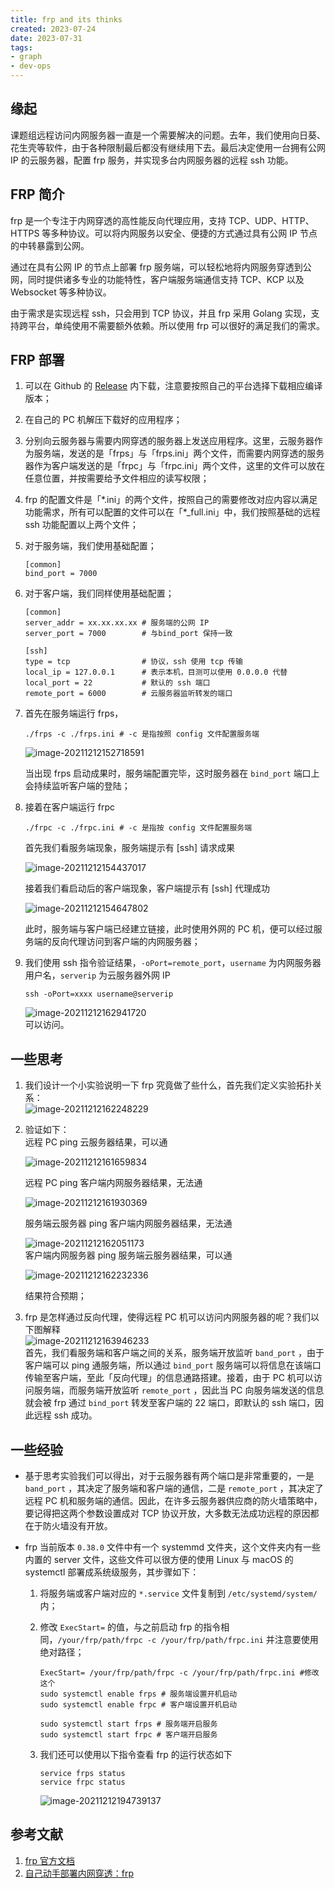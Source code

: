 ```yaml
---
title: frp and its thinks
created: 2023-07-24
date: 2023-07-31
tags:
- graph
- dev-ops
---
```

## 缘起

课题组远程访问内网服务器一直是一个需要解决的问题。去年，我们使用向日葵、花生壳等软件，由于各种限制最后都没有继续用下去。最后决定使用一台拥有公网 IP 的云服务器，配置 frp 服务，并实现多台内网服务器的远程 ssh 功能。

## FRP 简介

frp 是一个专注于内网穿透的高性能反向代理应用，支持 TCP、UDP、HTTP、HTTPS 等多种协议。可以将内网服务以安全、便捷的方式通过具有公网 IP 节点的中转暴露到公网。

通过在具有公网 IP 的节点上部署 frp 服务端，可以轻松地将内网服务穿透到公网，同时提供诸多专业的功能特性，客户端服务端通信支持 TCP、KCP 以及 Websocket 等多种协议。

由于需求是实现远程 ssh，只会用到 TCP 协议，并且 frp 采用 Golang 实现，支持跨平台，单纯使用不需要额外依赖。所以使用 frp 可以很好的满足我们的需求。

## FRP 部署

1. 可以在 Github 的 [Release](https://github.com/fatedier/frp/releases) 内下载，注意要按照自己的平台选择下载相应编译版本；
1. 在自己的 PC 机解压下载好的应用程序；
1. 分别向云服务器与需要内网穿透的服务器上发送应用程序。这里，云服务器作为服务端，发送的是「frps」与「frps.ini」两个文件，而需要内网穿透的服务器作为客户端发送的是「frpc」与「frpc.ini」两个文件，这里的文件可以放在任意位置，并按需要给予文件相应的读写权限；
1. frp 的配置文件是「\*.ini」的两个文件，按照自己的需要修改对应内容以满足功能需求，所有可以配置的文件可以在「\*_full.ini」中，我们按照基础的远程 ssh 功能配置以上两个文件；
1. 对于服务端，我们使用基础配置；

    ```shell
    [common]
    bind_port = 7000
    ```

1. 对于客户端，我们同样使用基础配置；

    ```shell
    [common]
    server_addr = xx.xx.xx.xx # 服务端的公网 IP
    server_port = 7000        # 与bind_port 保持一致
    
    [ssh]
    type = tcp                # 协议，ssh 使用 tcp 传输
    local_ip = 127.0.0.1      # 表示本机，目测可以使用 0.0.0.0 代替
    local_port = 22           # 默认的 ssh 端口
    remote_port = 6000        # 云服务器监听转发的端口
    ```

1. 首先在服务端运行 frps，

    ```shell
    ./frps -c ./frps.ini # -c 是指按照 config 文件配置服务端
    ```

    ![image-20211212152718591](https://blog-1254050354.cos.ap-nanjing.myqcloud.com/img/blog/2021-12/image-20211212152718591-0d461e.png)

    当出现 frps 启动成果时，服务端配置完毕，这时服务器在 `bind_port` 端口上会持续监听客户端的登陆；

1. 接着在客户端运行 frpc

    ```shell
    ./frpc -c ./frpc.ini # -c 是指按 config 文件配置服务端
    ```

    首先我们看服务端现象，服务端提示有 [ssh] 请求成果

    ![image-20211212154437017](https://blog-1254050354.cos.ap-nanjing.myqcloud.com/img/blog/2021-12/image-20211212154437017-8deec4.png)

    接着我们看启动后的客户端现象，客户端提示有 [ssh] 代理成功

    ![image-20211212154647802](https://blog-1254050354.cos.ap-nanjing.myqcloud.com/img/blog/2021-12/image-20211212154647802-ab4598.png)

    此时，服务端与客户端已经建立链接，此时使用外网的 PC 机，便可以经过服务端的反向代理访问到客户端的内网服务器；

1. 我们使用 ssh 指令验证结果，`-oPort=remote_port`，`username` 为内网服务器用户名，`serverip` 为云服务器外网 IP

    ```shell
    ssh -oPort=xxxx username@serverip 
    ```

    ![image-20211212162941720](https://blog-1254050354.cos.ap-nanjing.myqcloud.com/img/blog/2021-12/image-20211212162941720-e4021c.png)  
    可以访问。

## 一些思考

1. 我们设计一个小实验说明一下 frp 究竟做了些什么，首先我们定义实验拓扑关系：  
    ![image-20211212162248229](https://blog-1254050354.cos.ap-nanjing.myqcloud.com/img/blog/2021-12/image-20211212162248229-49f776.png)

1. 验证如下：  
    远程 PC ping 云服务器结果，可以通

    ![image-20211212161659834](https://blog-1254050354.cos.ap-nanjing.myqcloud.com/img/blog/2021-12/image-20211212161659834-2dc88d.png)

    远程 PC ping 客户端内网服务器结果，无法通

    ![image-20211212161930369](https://blog-1254050354.cos.ap-nanjing.myqcloud.com/img/blog/2021-12/image-20211212161930369-d095e0.png)

    服务端云服务器 ping 客户端内网服务器结果，无法通

    ![image-20211212162051173](https://blog-1254050354.cos.ap-nanjing.myqcloud.com/img/blog/2021-12/image-20211212162051173-e3e1ac.png)  
    客户端内网服务器 ping 服务端云服务器结果，可以通

    ![image-20211212162232336](https://blog-1254050354.cos.ap-nanjing.myqcloud.com/img/blog/2021-12/image-20211212162232336-042656.png)

    结果符合预期；

1. frp 是怎样通过反向代理，使得远程 PC 机可以访问内网服务器的呢？我们以下图解释  
    ![image-20211212163946233](https://blog-1254050354.cos.ap-nanjing.myqcloud.com/img/blog/2021-12/image-20211212163946233-228fa3.png)  
    首先，我们看服务端和客户端之间的关系，服务端开放监听 `band_port` ，由于客户端可以 ping 通服务端，所以通过 `bind_port` 服务端可以将信息在该端口传输至客户端，至此「反向代理」的信息通路搭建。接着，由于 PC 机可以访问服务端，而服务端开放监听 `remote_port` ，因此当 PC 向服务端发送的信息就会被 frp 通过 `bind_port` 转发至客户端的 22 端口，即默认的 ssh 端口，因此远程 ssh 成功。

## 一些经验

- 基于思考实验我们可以得出，对于云服务器有两个端口是非常重要的，一是 `band_port` ，其决定了服务端和客户端的通信，二是 `remote_port` ，其决定了远程 PC 机和服务端的通信。因此，在许多云服务器供应商的防火墙策略中，要记得把这两个参数设置成对 TCP 协议开放，大多数无法成功远程的原因都在于防火墙没有开放。
- frp 当前版本 `0.38.0` 文件中有一个 systemmd 文件夹，这个文件夹内有一些内置的 server 文件，这些文件可以很方便的使用 Linux 与 macOS 的 systemctl 部署成系统级服务，其步骤如下：

    1. 将服务端或客户端对应的 `*.service` 文件复制到 `/etc/systemd/system/` 内；
    1. 修改 `ExecStart=` 的值，与之前启动 frp 的指令相同，`/your/frp/path/frpc -c /your/frp/path/frpc.ini` 并注意要使用绝对路径；

        ```shell
        ExecStart= /your/frp/path/frpc -c /your/frp/path/frpc.ini #修改这个
        sudo systemctl enable frps # 服务端设置开机启动
        sudo systemctl enable frpc # 客户端设置开机启动
        
        sudo systemctl start frps # 服务端开启服务
        sudo systemctl start frpc # 客户端开启服务
        ```

    1. 我们还可以使用以下指令查看 frp 的运行状态如下

        ```shell
        service frps status
        service frpc status
        ```

        ![image-20211212194739137](https://blog-1254050354.cos.ap-nanjing.myqcloud.com/img/blog/2021-12/image-20211212194739137-61b713.png)

## 参考文献

1. [frp 官方文档](https://gofrp.org/docs/)
1. [自己动手部署内网穿透：frp](https://zhuanlan.zhihu.com/p/341551501)